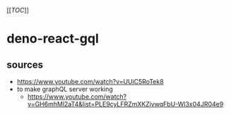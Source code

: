 [[_TOC_]]

# deno-react-gql

## sources

- https://www.youtube.com/watch?v=UUiC5RoTek8
- to make graphQL server working
  - https://www.youtube.com/watch?v=GH6mhMl2aT4&list=PLE9cyLFRZmXKZjvwqFbU-Wl3x04JR04e9